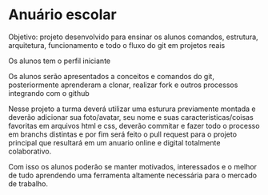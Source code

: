 # Anuário escolar

Objetivo: projeto desenvolvido para ensinar os alunos comandos, estrutura, arquitetura, funcionamento e todo o fluxo do git em projetos reais

Os alunos tem o perfil iniciante

Os alunos serão apresentados a conceitos e comandos do git, posteriormente aprenderam a clonar, realizar fork e outros processos integrando com o github

Nesse projeto a turma deverá utilizar uma esturura previamente montada e deverão adicionar sua foto/avatar, seu nome e suas caracteristicas/coisas favoritas 
em arquivos html e css, deverão commitar e fazer todo o processo em branchs distintas e por fim será feito o pull request para o projeto principal que resultará 
em um anuario online e digital totalmente colaborativo.

Com isso os alunos poderão se manter motivados, interessados e o melhor de tudo aprendendo uma ferramenta altamente necessária para o mercado de trabalho.
